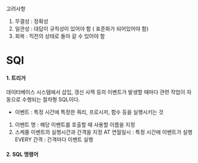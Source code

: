 고려사항
1. 무결성 : 정확성
2. 일관성 : 대답이 규칙성이 있어야 함 ( 표준화가 되어있어야 함)
3. 회복 : 직전의 상태로 돌아 갈 수 있어야 함


# SQl
 #### 1. 트리거
 데이터베이스 시스템에서 삽입, 갱신 사젝 등의 이벤트가 발생할 때마다 관련 작업이 자동으로 수행되는 절차형 SQL이다.

  - 이벤트 : 특정 시간에 특정한 쿼리, 프로시저, 함수 등을 실행시키는 것 
  1. 이벤트 명 : 해당 이벤트를 호출할 때 사용할 이름을 지정
  2. 스케줄 이벤트의 실행시간과 간격을 지정
     AT 연월일시 : 특정 시간에 이벤트가 실행
     EVERY 간격 : 간격마다 이벤트 실행

     


 #### 2. SQL 명령어
